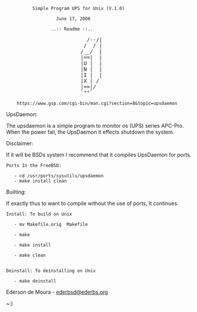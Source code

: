               Simple Program UPS for Unix (V.1.0) 

                       June 17, 2006

                     ..:: Readme ::..
<pre>
                          /--/|   
       	                 /  / |   
      	                /__/  |   
                        |==|  |   
      	                |U |  |   
      	                |N |  |   
      	                |I |  |   
                        |X | /    
                        |==|/     
      	                `""`   
</pre>
        https://www.gsp.com/cgi-bin/man.cgi?section=8&topic=upsdaemon


UpsDaemon:

   The upsdaemon is a simple program to monitor os (UPS) series APC-Pro.
   When the power fail, the UpsDaemon it effects shutdown the system.

Disclaimer:

   If it will be BSDs system I recommend that it compiles UpsDaemon 
   for ports.

    Ports In the FreeBSD:

       - cd /usr/ports/sysutils/upsdaemon
       - make install clean 
    
Builting:

   If exactly thus to want to compile without the use of ports,
   It continues.     

    Install: To build on Unix

       - mv Makefile.orig  Makefile   
       
       - make

       - make install

       - make clean
 
    
    Deinstall: To deinstalling on Unix

       - make deinstall


Ederson de Moura - ederbsd@ederbs.org

~:)
